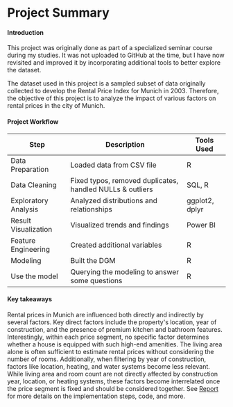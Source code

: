 # Project Summary
#### Introduction

This project was originally done as part of a specialized seminar course during my studies. It was not uploaded to GitHub at the time, but I have now revisited and improved it by incorporating additional tools to better explore the dataset. 

The dataset used in this project is a sampled subset of data originally collected to develop the Rental Price Index for Munich in 2003. Therefore, the objective of this project is to analyze the impact of various factors on rental prices in the city of Munich.



#### Project Workflow
| Step                     | Description                                               | Tools Used        |
|---|---|---|
| Data Preparation         | Loaded data from CSV file                                 | R          |
| Data Cleaning            | Fixed typos, removed duplicates, handled NULLs & outliers | SQL, R            |
| Exploratory Analysis     | Analyzed distributions and relationships                  | ggplot2, dplyr    |
| Result Visualization     | Visualized trends and findings                            | Power BI |
| Feature Engineering      | Created additional variables                              | R                 |
| Modeling     | Built the DGM                                  | R         |
| Use the model| Querying the modeling to answer some questions | R| 
#### Key takeaways
Rental prices in Munich are influenced both directly and indirectly by several factors. Key direct factors include the property's location, year of construction, and the presence of premium kitchen and bathroom features. Interestingly, within each price segment, no specific factor determines whether a house is equipped with such high-end amenities. The living area alone is often sufficient to estimate rental prices without considering the number of rooms. Additionally, when filtering by year of construction, factors like location, heating, and water systems become less relevant. While living area and room count are not directly affected by construction year, location, or heating systems, these factors become interrelated once the price segment is fixed and should be considered together. See [Report](https://github.com/taitran0102/House-price-analysis/tree/main/5_Result) for more details on the implementation steps, code, and more.


